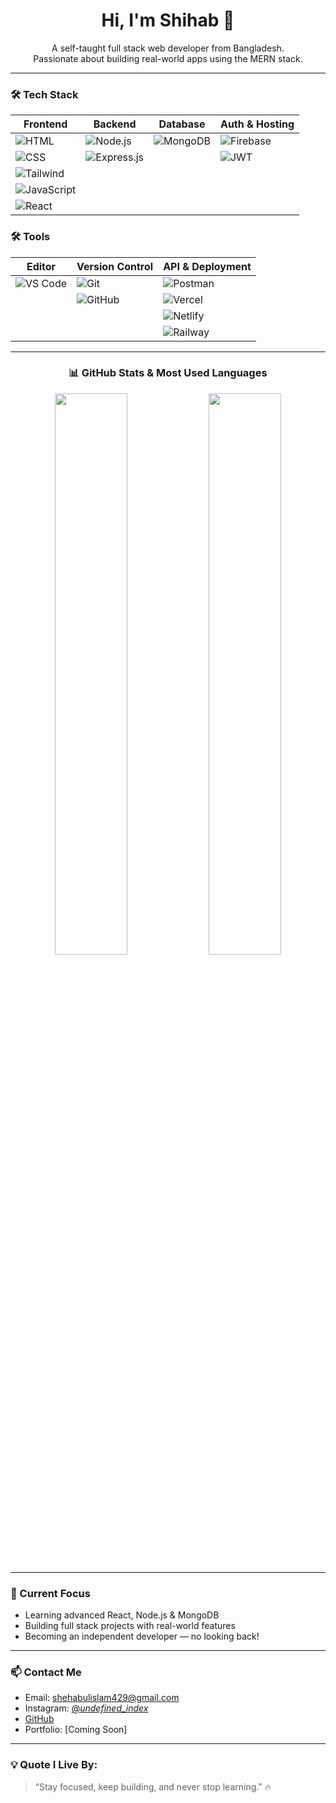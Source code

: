 <h1 align="center">Hi, I'm Shihab 👋</h1>

<p align="center">
  A self-taught full stack web developer from Bangladesh.<br />
  Passionate about building real-world apps using the MERN stack.
</p>

---

### 🛠️ Tech Stack

| Frontend | Backend | Database | Auth & Hosting |
|----------|---------|----------|----------------|
| ![HTML](https://img.shields.io/badge/HTML-E34F26?style=for-the-badge&logo=html5&logoColor=white)  | ![Node.js](https://img.shields.io/badge/Node.js-339933?style=for-the-badge&logo=nodedotjs&logoColor=white) | ![MongoDB](https://img.shields.io/badge/MongoDB-4EA94B?style=for-the-badge&logo=mongodb&logoColor=white) | ![Firebase](https://img.shields.io/badge/Firebase-FFCA28?style=for-the-badge&logo=firebase&logoColor=black) |
| ![CSS](https://img.shields.io/badge/CSS-1572B6?style=for-the-badge&logo=css3&logoColor=white) | ![Express.js](https://img.shields.io/badge/Express.js-000000?style=for-the-badge&logo=express&logoColor=white) | | ![JWT](https://img.shields.io/badge/JWT-000000?style=for-the-badge&logo=jsonwebtokens&logoColor=white) |
| ![Tailwind](https://img.shields.io/badge/Tailwind-06B6D4?style=for-the-badge&logo=tailwindcss&logoColor=white) | | | |
| ![JavaScript](https://img.shields.io/badge/JavaScript-F7DF1E?style=for-the-badge&logo=javascript&logoColor=black) | | | |
| ![React](https://img.shields.io/badge/React-20232A?style=for-the-badge&logo=react&logoColor=61DAFB) | | | |



### 🛠 Tools

| Editor | Version Control | API & Deployment |
|--------|-----------------|------------------|
| ![VS Code](https://img.shields.io/badge/VS%20Code-007ACC?style=for-the-badge&logo=visualstudiocode&logoColor=white) | ![Git](https://img.shields.io/badge/Git-F05032?style=for-the-badge&logo=git&logoColor=white) | ![Postman](https://img.shields.io/badge/Postman-FF6C37?style=for-the-badge&logo=postman&logoColor=white) |
|        | ![GitHub](https://img.shields.io/badge/GitHub-181717?style=for-the-badge&logo=github&logoColor=white) | ![Vercel](https://img.shields.io/badge/Vercel-000000?style=for-the-badge&logo=vercel&logoColor=white) |
|        |                 | ![Netlify](https://img.shields.io/badge/Netlify-00C7B7?style=for-the-badge&logo=netlify&logoColor=white) |
|        |                 | ![Railway](https://img.shields.io/badge/Railway-0B0D0E?style=for-the-badge&logo=railway&logoColor=white) |



---

<h3 align="center">📊 GitHub Stats & Most Used Languages</h3>

<p align="center">
  <img width="48%" src="https://github-readme-stats.vercel.app/api?username=shehab99d&show_icons=true&theme=radical&rank_icon=github&hide_border=true&hide_title=true" />
  <img width="48%" src="https://github-readme-stats.vercel.app/api/top-langs/?username=shehab99d&layout=compact&theme=radical&hide_border=true&hide_title=true" />
</p>

---

### 🚀 Current Focus

- Learning advanced React, Node.js & MongoDB
- Building full stack projects with real-world features
- Becoming an independent developer — no looking back!

---

### 📫 Contact Me
-  Email: shehabulislam429@gmail.com
- Instagram: [@_undefined_index_](https://www.instagram.com/_undefined_index_/)
-  [GitHub](https://github.com/shehab99d)
-  Portfolio: [Coming Soon]

---

### 💡 Quote I Live By:

> “Stay focused, keep building, and never stop learning.” 🔥
